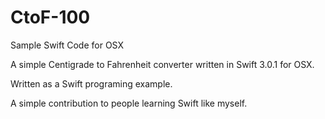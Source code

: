 # CtoF-100
Sample Swift Code for OSX

A simple Centigrade to Fahrenheit converter written in Swift 3.0.1 for OSX.

Written as a Swift programing example.

A simple contribution to people learning Swift like myself.
